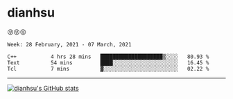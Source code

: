 
# dianhsu

:stuck_out_tongue_winking_eye::stuck_out_tongue_winking_eye::stuck_out_tongue_winking_eye:

<!--START_SECTION:waka-->
```text
Week: 28 February, 2021 - 07 March, 2021

C++           4 hrs 28 mins   ████████████████████▒░░░░   80.93 % 
Text          54 mins         ████░░░░░░░░░░░░░░░░░░░░░   16.45 % 
Tcl           7 mins          ▓░░░░░░░░░░░░░░░░░░░░░░░░   02.22 % 
```
<!--END_SECTION:waka-->

---

[![dianhsu's GitHub stats](https://github-readme-stats.vercel.app/api?username=dianhsu)](https://github.com/anuraghazra/github-readme-stats)
